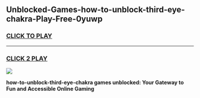 
## Unblocked-Games-how-to-unblock-third-eye-chakra-Play-Free-0yuwp
<h3>
<a href="https://premium76.site?title=how-to-unblock-third-eye-chakra&ref=21A">CLICK TO PLAY</a></h3>
<hr>

<h3>
<a href="https://premium76.site?title=how-to-unblock-third-eye-chakra&ref=21A">CLICK 2 PLAY</a>
  
</h3>

<a href="https://premium76.site?title=how-to-unblock-third-eye-chakra&ref=21A"><img src="https://clearcache.store/games.png"></a>


**how-to-unblock-third-eye-chakra games unblocked: Your Gateway to Fun and Accessible Online Gaming**
